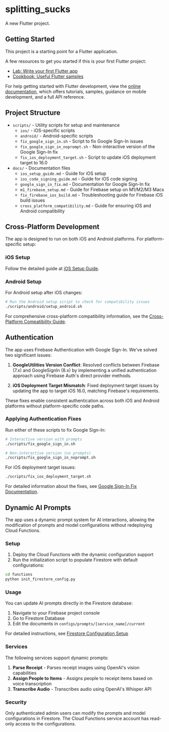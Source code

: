 # splitting_sucks

A new Flutter project.

## Getting Started

This project is a starting point for a Flutter application.

A few resources to get you started if this is your first Flutter project:

- [Lab: Write your first Flutter app](https://docs.flutter.dev/get-started/codelab)
- [Cookbook: Useful Flutter samples](https://docs.flutter.dev/cookbook)

For help getting started with Flutter development, view the
[online documentation](https://docs.flutter.dev/), which offers tutorials,
samples, guidance on mobile development, and a full API reference.

## Project Structure

- `scripts/` - Utility scripts for setup and maintenance
  - `ios/` - iOS-specific scripts
  - `android/` - Android-specific scripts
  - `fix_google_sign_in.sh` - Script to fix Google Sign-In issues
  - `fix_google_sign_in_noprompt.sh` - Non-interactive version of the Google Sign-In fix
  - `fix_ios_deployment_target.sh` - Script to update iOS deployment target to 16.0
- `docs/` - Documentation files
  - `ios_setup_guide.md` - Guide for iOS setup
  - `ios_code_signing_guide.md` - Guide for iOS code signing
  - `google_sign_in_fix.md` - Documentation for Google Sign-In fix
  - `m1_firebase_setup.md` - Guide for Firebase setup on M1/M2/M3 Macs
  - `fix_firebase_ios_build.md` - Troubleshooting guide for Firebase iOS build issues
  - `cross_platform_compatibility.md` - Guide for ensuring iOS and Android compatibility

## Cross-Platform Development

The app is designed to run on both iOS and Android platforms. For platform-specific setup:

### iOS Setup
Follow the detailed guide at [iOS Setup Guide](docs/ios_setup_guide.md).

### Android Setup
For Android setup after iOS changes:

```bash
# Run the Android setup script to check for compatibility issues
./scripts/android/setup_android.sh
```

For comprehensive cross-platform compatibility information, see the [Cross-Platform Compatibility Guide](docs/cross_platform_compatibility.md).

## Authentication

The app uses Firebase Authentication with Google Sign-In. We've solved two significant issues:

1. **GoogleUtilities Version Conflict**: Resolved conflicts between Firebase (7.x) and GoogleSignIn (8.x) by implementing a unified authentication approach using Firebase Auth's direct provider methods.

2. **iOS Deployment Target Mismatch**: Fixed deployment target issues by updating the app to target iOS 16.0, matching Firebase's requirements.

These fixes enable consistent authentication across both iOS and Android platforms without platform-specific code paths.

### Applying Authentication Fixes

Run either of these scripts to fix Google Sign-In:

```bash
# Interactive version with prompts
./scripts/fix_google_sign_in.sh

# Non-interactive version (no prompts)
./scripts/fix_google_sign_in_noprompt.sh
```

For iOS deployment target issues:

```bash
./scripts/fix_ios_deployment_target.sh
```

For detailed information about the fixes, see [Google Sign-In Fix Documentation](docs/google_sign_in_fix.md).

## Dynamic AI Prompts

The app uses a dynamic prompt system for AI interactions, allowing the modification of prompts and model configurations without redeploying Cloud Functions.

### Setup

1. Deploy the Cloud Functions with the dynamic configuration support
2. Run the initialization script to populate Firestore with default configurations:

```bash
cd functions
python init_firestore_config.py
```

### Usage

You can update AI prompts directly in the Firestore database:

1. Navigate to your Firebase project console
2. Go to Firestore Database
3. Edit the documents in `configs/prompts/[service_name]/current`

For detailed instructions, see [Firestore Configuration Setup](requirements/firestore_config_setup.md)

### Services

The following services support dynamic prompts:

1. **Parse Receipt** - Parses receipt images using OpenAI's vision capabilities
2. **Assign People to Items** - Assigns people to receipt items based on voice transcription
3. **Transcribe Audio** - Transcribes audio using OpenAI's Whisper API

### Security

Only authenticated admin users can modify the prompts and model configurations in Firestore. The Cloud Functions service account has read-only access to the configurations.
